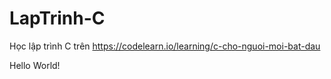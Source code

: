 # LapTrinh-C

Học lập trình C trên <https://codelearn.io/learning/c-cho-nguoi-moi-bat-dau>

Hello World!
